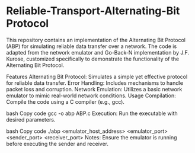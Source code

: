 # Reliable-Transport-Alternating-Bit Protocol

This repository contains an implementation of the Alternating Bit Protocol (ABP) for simulating reliable data transfer over a network. The code is adapted from the network emulator and Go-Back-N implementation by J.F. Kurose, customized specifically to demonstrate the functionality of the Alternating Bit Protocol.

Features
Alternating Bit Protocol: Simulates a simple yet effective protocol for reliable data transfer.
Error Handling: Includes mechanisms to handle packet loss and corruption.
Network Emulation: Utilizes a basic network emulator to mimic real-world network conditions.
Usage
Compilation: Compile the code using a C compiler (e.g., gcc).

bash
Copy code
gcc -o abp ABP.c
Execution: Run the executable with desired parameters.

bash
Copy code
./abp <emulator_host_address> <emulator_port> <sender_port> <receiver_port>
Notes: Ensure the emulator is running before executing the sender and receiver.
